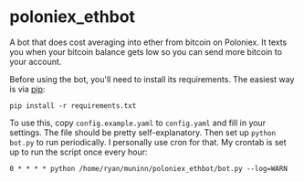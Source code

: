 # poloniex_ethbot

A bot that does cost averaging into ether from bitcoin on Poloniex. It texts
you when your bitcoin balance gets low so you can send more bitcoin to your
account.

Before using the bot, you'll need to install its requirements. The easiest way
is via [pip](https://pip.pypa.io/en/stable/installing/):

```
pip install -r requirements.txt
```

To use this, copy `config.example.yaml` to `config.yaml` and fill in your
settings. The file should be pretty self-explanatory. Then set up
`python bot.py` to run periodically. I personally use cron for that. My crontab
is set up to run the script once every hour:

```
0 * * * * python /home/ryan/muninn/poloniex_ethbot/bot.py --log=WARN
```
